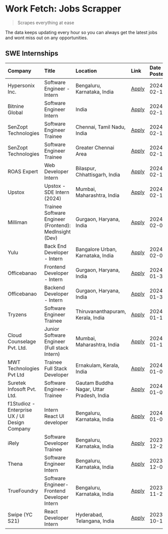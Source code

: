 # Work Fetch: Jobs Scrapper
> Scrapes everything at ease

The data keeps updating every hour so you can always get the latest jobs and wont miss out on any opportunities.

## SWE Internships
<!--START_SECTION:workfetch-->
| Company                                       | Title                                                  | Location                                  | Link                                                                                                                                                                                                                                                                       | Date Posted   |
|:----------------------------------------------|:-------------------------------------------------------|:------------------------------------------|:---------------------------------------------------------------------------------------------------------------------------------------------------------------------------------------------------------------------------------------------------------------------------|:--------------|
| Hypersonix Inc.                               | Software Engineer - Intern                             | Bengaluru, Karnataka, India               | [Apply](https://in.linkedin.com/jobs/view/software-engineer-intern-at-hypersonix-inc-3833055982?refId=fTjl3PRsmhY5jare%2BwGX4A%3D%3D&trackingId=BWNl0d6R5GXT3D1qw3sqYw%3D%3D&position=2&pageNum=0&trk=public_jobs_jserp-result_search-card)                                | 2024-02-18    |
| Bitnine Global                                | Software Engineer Intern                               | India                                     | [Apply](https://in.linkedin.com/jobs/view/software-engineer-intern-at-bitnine-global-3828521409?refId=fTjl3PRsmhY5jare%2BwGX4A%3D%3D&trackingId=BANVTx%2FJP2rQCATqozameA%3D%3D&position=4&pageNum=0&trk=public_jobs_jserp-result_search-card)                              | 2024-02-16    |
| SenZopt Technologies                          | Software Engineer Trainee                              | Chennai, Tamil Nadu, India                | [Apply](https://in.linkedin.com/jobs/view/software-engineer-trainee-at-senzopt-technologies-3827686880?refId=fTjl3PRsmhY5jare%2BwGX4A%3D%3D&trackingId=rt9KKI5yG%2F04avuQMNf9Vg%3D%3D&position=8&pageNum=0&trk=public_jobs_jserp-result_search-card)                       | 2024-02-12    |
| SenZopt Technologies                          | Software Engineer Trainee                              | Greater Chennai Area                      | [Apply](https://in.linkedin.com/jobs/view/software-engineer-trainee-at-senzopt-technologies-3827688781?refId=fTjl3PRsmhY5jare%2BwGX4A%3D%3D&trackingId=%2FFhxzGvWdvJM%2FG%2Be9yIvJg%3D%3D&position=11&pageNum=0&trk=public_jobs_jserp-result_search-card)                  | 2024-02-12    |
| ROAS Expert                                   | Web Developer Intern                                   | Bilaspur, Chhattisgarh, India             | [Apply](https://in.linkedin.com/jobs/view/web-developer-intern-at-roas-expert-3828189292?refId=fTjl3PRsmhY5jare%2BwGX4A%3D%3D&trackingId=4gAnX6afGD%2BzTf%2BRytYd0Q%3D%3D&position=13&pageNum=0&trk=public_jobs_jserp-result_search-card)                                  | 2024-02-12    |
| Upstox                                        | Upstox - SDE Intern (2024)                             | Mumbai, Maharashtra, India                | [Apply](https://in.linkedin.com/jobs/view/upstox-sde-intern-2024-at-upstox-3826556183?refId=fTjl3PRsmhY5jare%2BwGX4A%3D%3D&trackingId=vOrTZ6NaUxncgk0zu4Nkfw%3D%3D&position=24&pageNum=0&trk=public_jobs_jserp-result_search-card)                                         | 2024-02-10    |
| Milliman                                      | Trainee Software Engineer (Frontend): MedInsight (Dev) | Gurgaon, Haryana, India                   | [Apply](https://in.linkedin.com/jobs/view/trainee-software-engineer-frontend-medinsight-dev-at-milliman-3792874280?refId=fTjl3PRsmhY5jare%2BwGX4A%3D%3D&trackingId=h1Zyh%2BG7Xn73RmkPnYmhaQ%3D%3D&position=6&pageNum=0&trk=public_jobs_jserp-result_search-card)           | 2024-02-09    |
| Yulu                                          | Back End Developer - Intern                            | Bangalore Urban, Karnataka, India         | [Apply](https://in.linkedin.com/jobs/view/back-end-developer-intern-at-yulu-3821682220?refId=fTjl3PRsmhY5jare%2BwGX4A%3D%3D&trackingId=50XVcAJY4L49VZQp2tldeg%3D%3D&position=16&pageNum=0&trk=public_jobs_jserp-result_search-card)                                        | 2024-02-04    |
| Officebanao                                   | Frontend Developer - Intern                            | Gurgaon, Haryana, India                   | [Apply](https://in.linkedin.com/jobs/view/frontend-developer-intern-at-officebanao-3822614063?refId=fTjl3PRsmhY5jare%2BwGX4A%3D%3D&trackingId=eYfSCYQtrN5QP3BKlI0HTQ%3D%3D&position=10&pageNum=0&trk=public_jobs_jserp-result_search-card)                                 | 2024-01-31    |
| Officebanao                                   | Backend Developer - Intern                             | Gurgaon, Haryana, India                   | [Apply](https://in.linkedin.com/jobs/view/backend-developer-intern-at-officebanao-3814263731?refId=fTjl3PRsmhY5jare%2BwGX4A%3D%3D&trackingId=h58eGDSqSwF5SEXXyFE%2B4w%3D%3D&position=23&pageNum=0&trk=public_jobs_jserp-result_search-card)                                | 2024-01-31    |
| Tryzens                                       | Software Engineer Trainee                              | Thiruvananthapuram, Kerala, India         | [Apply](https://in.linkedin.com/jobs/view/software-engineer-trainee-at-tryzens-3809363491?refId=fTjl3PRsmhY5jare%2BwGX4A%3D%3D&trackingId=2OYqorm2P4tVZ%2FBd6tvhrA%3D%3D&position=19&pageNum=0&trk=public_jobs_jserp-result_search-card)                                   | 2024-01-18    |
| Cloud Counselage Pvt. Ltd.                    | Junior Software Engineer (Full stack Intern)           | Mumbai, Maharashtra, India                | [Apply](https://in.linkedin.com/jobs/view/junior-software-engineer-full-stack-intern-at-cloud-counselage-pvt-ltd-3803132814?refId=fTjl3PRsmhY5jare%2BwGX4A%3D%3D&trackingId=nk1aV1YiGoooY%2F3RwAbxfw%3D%3D&position=25&pageNum=0&trk=public_jobs_jserp-result_search-card) | 2024-01-11    |
| MWT Technologies Pvt Ltd                      | Trainee Full Stack Developer                           | Ernakulam, Kerala, India                  | [Apply](https://in.linkedin.com/jobs/view/trainee-full-stack-developer-at-mwt-technologies-pvt-ltd-3800921715?refId=fTjl3PRsmhY5jare%2BwGX4A%3D%3D&trackingId=8Nz8IRT0BSIZOBD35bJTnA%3D%3D&position=5&pageNum=0&trk=public_jobs_jserp-result_search-card)                  | 2024-01-09    |
| Suretek Infosoft Pvt. Ltd.                    | Software Engineer-Trainee                              | Gautam Buddha Nagar, Uttar Pradesh, India | [Apply](https://in.linkedin.com/jobs/view/software-engineer-trainee-at-suretek-infosoft-pvt-ltd-3800934643?refId=fTjl3PRsmhY5jare%2BwGX4A%3D%3D&trackingId=I2zNxpwbe9a7bUT1RlL0HQ%3D%3D&position=21&pageNum=0&trk=public_jobs_jserp-result_search-card)                    | 2024-01-09    |
| f1Studioz - Enterprise UX / UI Design Company | Intern React UI developer                              | Bengaluru, Karnataka, India               | [Apply](https://in.linkedin.com/jobs/view/intern-react-ui-developer-at-f1studioz-enterprise-ux-ui-design-company-3796354738?refId=fTjl3PRsmhY5jare%2BwGX4A%3D%3D&trackingId=dbW27917STpF7EKrrJFjEw%3D%3D&position=7&pageNum=0&trk=public_jobs_jserp-result_search-card)    | 2024-01-08    |
| iRely                                         | Software Developer Trainee                             | Bengaluru, Karnataka, India               | [Apply](https://in.linkedin.com/jobs/view/software-developer-trainee-at-irely-3801577534?refId=fTjl3PRsmhY5jare%2BwGX4A%3D%3D&trackingId=ggvkg88OAE%2BzS8WCKS4org%3D%3D&position=14&pageNum=0&trk=public_jobs_jserp-result_search-card)                                    | 2023-12-22    |
| Thena                                         | Software Engineer Intern                               | Bengaluru, Karnataka, India               | [Apply](https://in.linkedin.com/jobs/view/software-engineer-intern-at-thena-3778731751?refId=fTjl3PRsmhY5jare%2BwGX4A%3D%3D&trackingId=1isBpiJhjLqjnvdkUnRtUA%3D%3D&position=18&pageNum=0&trk=public_jobs_jserp-result_search-card)                                        | 2023-12-05    |
| TrueFoundry                                   | Software Engineer- Frontend Developer Intern           | Bengaluru, Karnataka, India               | [Apply](https://in.linkedin.com/jobs/view/software-engineer-frontend-developer-intern-at-truefoundry-3790095058?refId=fTjl3PRsmhY5jare%2BwGX4A%3D%3D&trackingId=Mb1p4RgMG2pWyxt55bHC2A%3D%3D&position=17&pageNum=0&trk=public_jobs_jserp-result_search-card)               | 2023-11-24    |
| Swipe (YC S21)                                | React Developer Intern                                 | Hyderabad, Telangana, India               | [Apply](https://in.linkedin.com/jobs/view/react-developer-intern-at-swipe-yc-s21-3737600089?refId=fTjl3PRsmhY5jare%2BwGX4A%3D%3D&trackingId=0hH0yAASZK8DZmyCHuBluA%3D%3D&position=20&pageNum=0&trk=public_jobs_jserp-result_search-card)                                   | 2023-10-13    |
<!--END_SECTION:workfetch-->
